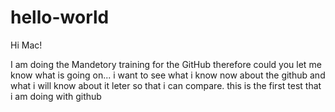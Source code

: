 # hello-world

Hi Mac!

I am doing the Mandetory training for the GitHub therefore could you let me know what is going on...
i want to see what i know now about the github and what i will know about it leter so that i can compare.
this is the first test that  i am doing with github
